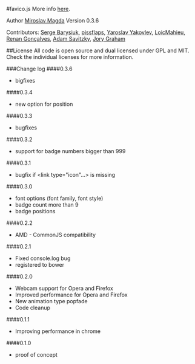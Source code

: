 #favico.js
More info [here](http://lab.ejci.net/favico.js/).


Author [Miroslav Magda](http://blog.ejci.net)
Version 0.3.6

Contributors:
[Serge Barysiuk](https://github.com/sbarysiuk),
[pissflaps](https://github.com/pissflaps),
[Yaroslav Yakovlev](https://github.com/yaroslavya),
[LoicMahieu](https://github.com/LoicMahieu),
[Renan Gonçalves](https://github.com/renan),
[Adam Savitzky](https://github.com/adambom),
[Jory Graham](https://github.com/jorygraham)


##License
All code is open source and dual licensed under GPL and MIT. Check the individual licenses for more information.

###Change log
####0.3.6
* bigfixes

####0.3.4
* new option for position

####0.3.3
* bugfixes

####0.3.2
* support for badge numbers bigger than 999

####0.3.1
* bugfix if <link type="icon"...> is missing

####0.3.0
* font options (font family, font style)
* badge count more than 9
* badge positions

####0.2.2
* AMD - CommonJS compatibility

####0.2.1
* Fixed console.log bug
* registered to bower

####0.2.0
* Webcam support for Opera and Firefox
* Improved performance for Opera and Firefox
* New animation type popfade
* Code cleanup

####0.1.1
* Improving performance in chrome 

####0.1.0
* proof of concept 